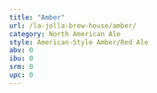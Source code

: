 ```yaml
---
title: "Amber"
url: /la-jolla-brew-house/amber/
category: North American Ale
style: American-Style Amber/Red Ale
abv: 0
ibu: 0
srm: 0
upc: 0
---
```


